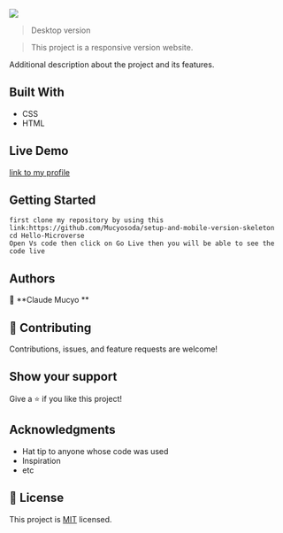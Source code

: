 ![](https://img.shields.io/badge/Microverse-blueviolet)

> Desktop version

> This project is a responsive version website.

Additional description about the project and its features.

## Built With

- CSS
- HTML

## Live Demo

[link to my profile](https://mucyosoda.github.io/setup-and-mobile-version-skeleton/)

## Getting Started

```
first clone my repository by using this link:https://github.com/Mucyosoda/setup-and-mobile-version-skeleton
cd Hello-Microverse
Open Vs code then click on Go Live then you will be able to see the code live
```

## Authors

👤 **Claude Mucyo **

## 🤝 Contributing

Contributions, issues, and feature requests are welcome!

## Show your support

Give a ⭐️ if you like this project!

## Acknowledgments

- Hat tip to anyone whose code was used
- Inspiration
- etc

## 📝 License

This project is [MIT](./MIT.md) licensed.
